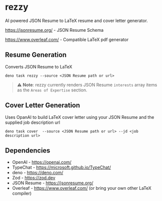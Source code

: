 # rezzy

AI powered JSON Resume to LaTeX resume and cover letter generator.

https://jsonresume.org/ - JSON Resume Schema

https://www.overleaf.com/ - Compatible LaTeX pdf generator


## Resume Generation
Converts JSON Resume to LaTeX

```
deno task rezzy --source <JSON Resume path or url>
```
> ⚠️ **Note**: rezzy currently renders JSON Resume `interests` array items as the `Areas of Expertise` section.

## Cover Letter Generation
Uses OpanAI to build LaTeX cover letter using your JSON Resume and the supplied job description url

```
deno task cover  --source <JSON Resume path or url> --jd <job description url>
```

## Dependencies
 - OpenAI - https://openai.com/
 - TypeChat - https://microsoft.github.io/TypeChat/
 - deno - https://deno.com/
 - Zod - https://zod.dev
 - JSON Resume - https://jsonresume.org/
 - Overleaf - https://www.overleaf.com/ (or bring your own other LaTeX compiler)
